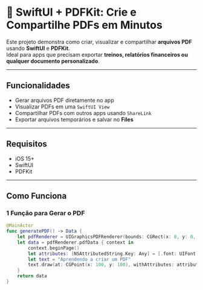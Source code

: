 # 📄 SwiftUI + PDFKit: Crie e Compartilhe PDFs em Minutos

Este projeto demonstra como criar, visualizar e compartilhar **arquivos PDF** usando **SwiftUI** e **PDFKit**.  
Ideal para apps que precisam exportar **treinos, relatórios financeiros ou qualquer documento personalizado**.

---

##  Funcionalidades

- Gerar arquivos PDF diretamente no app
- Visualizar PDFs em uma `SwiftUI View`
- Compartilhar PDFs com outros apps usando `ShareLink`
- Exportar arquivos temporários e salvar no **Files**

---

##  Requisitos

- iOS 15+
- SwiftUI
- PDFKit

---

##  Como Funciona

### 1️ Função para Gerar o PDF

```swift
@MainActor
func generatePDF() -> Data {
    let pdfRenderer = UIGraphicsPDFRenderer(bounds: CGRect(x: 0, y: 0, width: 595, height: 842)) // A4
    let data = pdfRenderer.pdfData { context in
        context.beginPage()
        let attributes: [NSAttributedString.Key: Any] = [.font: UIFont.systemFont(ofSize: 28)]
        let text = "Aprendendo a criar um PDF"
        text.draw(at: CGPoint(x: 100, y: 100), withAttributes: attributes)
    }
    return data
}
